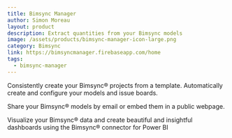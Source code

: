 ```yaml
---
title: Bimsync Manager
author: Simon Moreau
layout: product
description: Extract quantities from your Bimsync models
image: /assets/products/bimsync-manager-icon-large.png
category: Bimsync
link: https://bimsyncmanager.firebaseapp.com/home
tags:
  - bimsync-manager
---
```


Consistently create your Bimsync® projects from a template. Automatically create and configure your models and issue boards.

Share your Bimsync® models by email or embed them in a public webpage.

Visualize your Bimsync® data and create beautiful and insightful dashboards using the Bimsync® connector for Power BI
